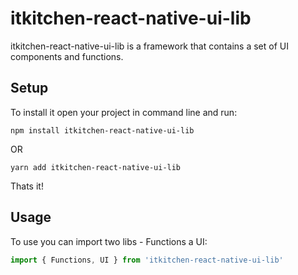 # itkitchen-react-native-ui-lib

itkitchen-react-native-ui-lib is a framework that contains a set of UI components and functions. 

## Setup
To install it open your project in command line and run:
```
npm install itkitchen-react-native-ui-lib
```
OR
```
yarn add itkitchen-react-native-ui-lib
```
Thats it!

## Usage

To use you can import two libs - Functions a UI:

```javascript
import { Functions, UI } from 'itkitchen-react-native-ui-lib'
```